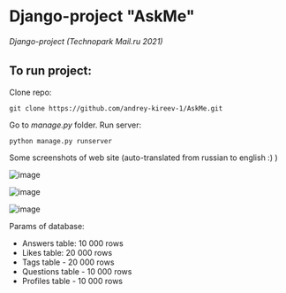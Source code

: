 # Django-project "AskMe"
###### Django-project (Technopark Mail.ru 2021)
## To run project:
Clone repo:
```
git clone https://github.com/andrey-kireev-1/AskMe.git
```
Go to *manage.py* folder. Run server:
```
python manage.py runserver
```
Some screenshots of web site (auto-translated from russian to english :) )

![image](https://user-images.githubusercontent.com/71035387/171996465-63ec09fc-dbec-4008-934c-af1641155036.png)

![image](https://user-images.githubusercontent.com/71035387/171996522-debecf08-da95-4208-9e8b-80d3692e3e81.png)

![image](https://user-images.githubusercontent.com/71035387/171996554-70b8a281-75cc-428e-bc2c-979f1412c9f5.png)

Params of database:
- Answers table: 10 000 rows
- Likes table: 20 000 rows
- Tags table - 20 000 rows
- Questions table - 10 000 rows 
- Profiles table - 10 000 rows
